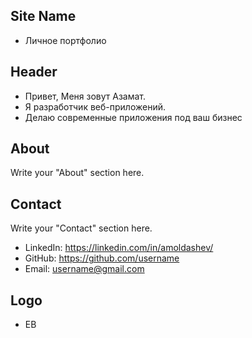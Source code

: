 ## Site Name
- Личное портфолио

## Header
- Привет, Меня зовут Азамат. 
- Я разработчик веб-приложений.
- Делаю современные приложения под ваш бизнес

## About
Write your "About" section here.

## Contact
Write your "Contact" section here.
- LinkedIn: https://linkedin.com/in/amoldashev/
- GitHub: https://github.com/username
- Email: username@gmail.com

## Logo
- EB